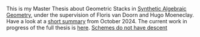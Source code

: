 This is my Master Thesis about Geometric Stacks in [Synthetic Algebraic Geometry](https://github.com/felixwellen/synthetic-zariski), under the supervision of Floris van Doorn and Hugo Moeneclay. 
Have a look at a [short summary](https://raw.githubusercontent.com/timlichtnau/MasterThesis/Main/MasterThesisSummary.pdf) from October 2024. 
The current work in progress of the full thesis is [here](https://raw.githubusercontent.com/timlichtnau/MasterThesis/Main/main.pdf).
[Schemes do not have descent](https://raw.githubusercontent.com/timlichtnau/MasterThesis/Main/SchemesDoNotHaveDescent.pdf)